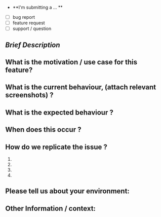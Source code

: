 <!--Note: Make sure a ticket for this does not already exist -->
<!--Note: Make sure to refer to project docs / README to make sure tool is used correctly -->
<!--Note: Do not add any labels to this ticket, we will add it for you -->
<!--Note: Do not assign this ticket to anyone, instead tag people -->
<!--Note: Try to be descriptive when answering the questions -->
<!--Note: One line descriptions without any context would be closed immediately -->
<!--Note: Remove any question which is not applicable -->

* **I'm submitting a ... **
<!--- This is required-->
  - [ ] bug report
  - [ ] feature request
  - [ ] support / question

## *Brief Description*
<!--- This is required, How has this issue affected you? What are you trying to accomplish? -->

## What is the motivation / use case for this feature?
<!--- feature request only:  -->

## What  is the current behaviour, (attach relevant screenshots) ?
<!--- bug report only:  -->

## What  is the expected behaviour ?
<!--- bug report only:  -->

## When does this occur ?
<!--- bug report only:  -->

## How do we replicate the issue ?
<!--- bug report only: try to list minimal steps needed to reproduce the bug. Include code/ stack trace if necessary -->
1.
2.
3.
4.

## Please tell us about your environment:
<!--- Please tell us about your environment for e.g., browser version, node version etc. -->

## Other Information / context:
<!--- Please add any additional details that might be relevant to this issue -->
<!--- related issues, related PRs, suggestions on how to fix etc -->
<!--- tag relevant people -->
